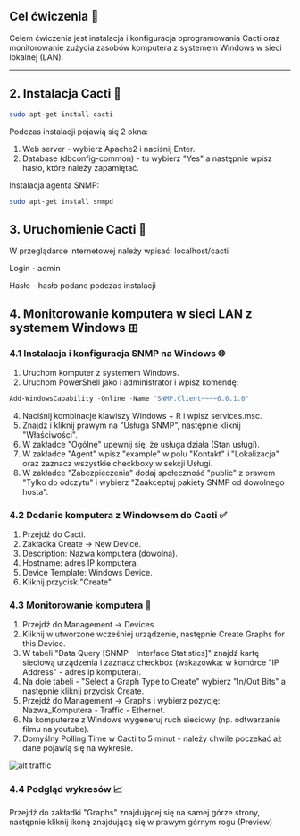 ## Cel ćwiczenia 📖

Celem ćwiczenia jest instalacja i konfiguracja oprogramowania Cacti oraz monitorowanie zużycia zasobów komputera z systemem Windows w sieci lokalnej (LAN).

---

## 2. Instalacja Cacti 🌵

```bash
sudo apt-get install cacti
```
Podczas instalacji pojawią się 2 okna:
1. Web server - wybierz Apache2 i naciśnij Enter.
2. Database (dbconfig-common) - tu  wybierz "Yes" a następnie wpisz hasło, które należy zapamiętać.

Instalacja agenta SNMP:

```bash
sudo apt-get install snmpd
```

## 3. Uruchomienie Cacti 🚀
W przeglądarce internetowej należy wpisać: localhost/cacti

Login - admin

Hasło - hasło podane podczas instalacji

## 4. Monitorowanie komputera w sieci LAN z systemem Windows ⊞

### 4.1 Instalacja i konfiguracja SNMP na Windows 🌐
1. Uruchom komputer z systemem Windows.
2. Uruchom PowerShell jako i administrator i wpisz komendę:
  ```PowerShell
  Add-WindowsCapability -Online -Name "SNMP.Client~~~~0.0.1.0"
  ```
4. Naciśnij kombinacje klawiszy Windows + R i wpisz services.msc.
5. Znajdź i kliknij prawym na "Usługa SNMP", następnie kliknij "Właściwości".
6. W zakładce "Ogólne" upewnij się, że usługa działa (Stan usługi).
7. W zakładce "Agent" wpisz "example" w polu "Kontakt" i "Lokalizacja" oraz zaznacz wszystkie checkboxy w sekcji Usługi.
8. W zakładce "Zabezpieczenia" dodaj społeczność "public" z prawem "Tylko do odczytu" i wybierz "Zaakceptuj pakiety SNMP od dowolnego hosta".

### 4.2 Dodanie komputera z Windowsem do Cacti ✅

1. Przejdź do Cacti.
2. Zakładka Create -> New Device.
3. Description:  Nazwa komputera (dowolna).
4. Hostname:  adres IP komputera.
5. Device Template:  Windows Device.
6. Kliknij przycisk "Create".

### 4.3 Monitorowanie komputera 🔎

1. Przejdź do Management -> Devices
2. Kliknij w utworzone wcześniej urządzenie, następnie Create Graphs for this Device.
3. W tabeli "Data Query [SNMP - Interface Statistics]" znajdź kartę sieciową urządzenia i zaznacz checkbox (wskazówka: w komórce "IP Address" - adres ip komputera).
4. Na dole tabeli - "Select a Graph Type to Create" wybierz "In/Out Bits" a następnie kliknij przycisk Create.
5. Przejdź do Management -> Graphs i wybierz pozycję: Nazwa_Komputera - Traffic - Ethernet.
6. Na komputerze z Windows wygeneruj ruch sieciowy (np. odtwarzanie filmu na youtube).
7. Domyślny Polling Time w Cacti to 5 minut - należy chwile poczekać aż dane pojawią się na wykresie.

![alt traffic](https://github.com/[MarcinZabielski]/[Cacti]/blob/[main]/traffic.jpg?raw=true)

### 4.4 Podgląd wykresów 📈

Przejdź do zakładki "Graphs" znajdującej się na samej górze strony, następnie kliknij ikonę znajdującą się w prawym górnym rogu (Preview)

   
